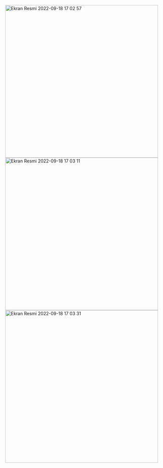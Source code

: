 <img width="484" alt="Ekran Resmi 2022-09-18 17 02 57" src="https://user-images.githubusercontent.com/98653691/190911007-5b109c7b-584d-476e-8502-be8b11e42353.png"><img width="484" alt="Ekran Resmi 2022-09-18 17 03 11" src="https://user-images.githubusercontent.com/98653691/190911010-d8ee422c-dcc3-4eb5-8564-52213d09b651.png"><img width="484" alt="Ekran Resmi 2022-09-18 17 03 31" src="https://user-images.githubusercontent.com/98653691/190911011-ff768062-e85c-4514-b7ba-c3005f2c0d91.png">
